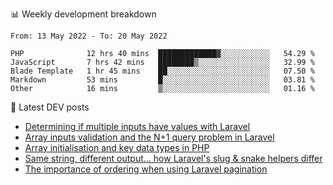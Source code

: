 📊 Weekly development breakdown
<!--START_SECTION:waka-->

```text
From: 13 May 2022 - To: 20 May 2022

PHP              12 hrs 40 mins  █████████████▓░░░░░░░░░░░   54.29 %
JavaScript       7 hrs 42 mins   ████████▒░░░░░░░░░░░░░░░░   32.99 %
Blade Template   1 hr 45 mins    ██░░░░░░░░░░░░░░░░░░░░░░░   07.50 %
Markdown         53 mins         █░░░░░░░░░░░░░░░░░░░░░░░░   03.81 %
Other            16 mins         ▒░░░░░░░░░░░░░░░░░░░░░░░░   01.16 %
```

<!--END_SECTION:waka-->

📕 Latest DEV posts
<!-- BLOG-POST-LIST:START -->
- [Determining if multiple inputs have values with Laravel](https://dev.to/michaelvickersuk/determining-if-multiple-inputs-have-values-with-laravel-km6)
- [Array inputs validation and the N+1 query problem in Laravel](https://dev.to/michaelvickersuk/array-inputs-validation-and-the-n1-query-problem-in-laravel-2agb)
- [Array initialisation and key data types in PHP](https://dev.to/michaelvickersuk/array-initialisation-and-key-data-types-in-php-1e5b)
- [Same string, different output... how Laravel&#39;s slug &amp; snake helpers differ](https://dev.to/michaelvickersuk/same-string-different-output-how-laravels-slug-snake-helpers-differ-1ccj)
- [The importance of ordering when using Laravel pagination](https://dev.to/michaelvickersuk/the-importance-of-ordering-when-using-laravel-pagination-1e37)
<!-- BLOG-POST-LIST:END -->
